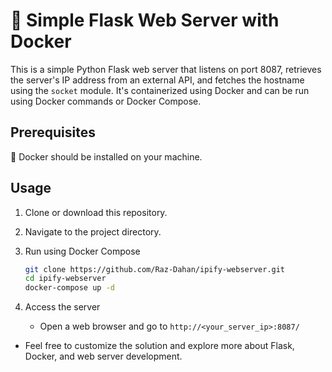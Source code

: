 # 🚀 Simple Flask Web Server with Docker

This is a simple Python Flask web server that listens on port 8087, retrieves the server's IP address from an external API, and fetches the hostname using the `socket` module. It's containerized using Docker and can be run using Docker commands or Docker Compose.

## Prerequisites

🐳 Docker should be installed on your machine.

## Usage

1. Clone or download this repository.

2. Navigate to the project directory.

3. Run using Docker Compose

    ```bash
    git clone https://github.com/Raz-Dahan/ipify-webserver.git
    cd ipify-webserver
    docker-compose up -d
    ```

4. Access the server
    - Open a web browser and go to `http://<your_server_ip>:8087/`


- Feel free to customize the solution and explore more about Flask, Docker, and web server development.

